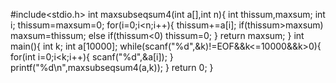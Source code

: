 #include<stdio.h>
int maxsubseqsum4(int a[],int n){
  int thissum,maxsum;
  int i;
  thissum=maxsum=0;
  for(i=0;i<n;i++){
    thissum+=a[i];
    if(thissum>maxsum)
      maxsum=thissum;
    else if(thissum<0)
      thissum=0;
      }
  return maxsum;
}
int main(){
  int k;
  int a[10000];
  while(scanf("%d",&k)!=EOF&&k<=10000&&k>0){
    for(int i=0;i<k;i++){
      scanf("%d",&a[i]);
    }
    printf("%d\n",maxsubseqsum4(a,k));
  }
  return 0;
        }

